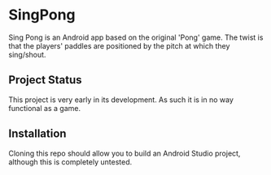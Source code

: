 # SingPong
Sing Pong is an Android app based on the original 'Pong' game.
The twist is that the players' paddles are positioned by the pitch at which they sing/shout.

## Project Status
This project is very early in its development. As such it is in no way functional as a game.

## Installation
Cloning this repo should allow you to build an Android Studio project, although this is completely untested.
